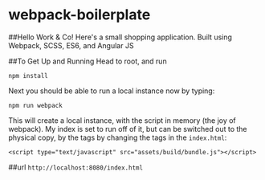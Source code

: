 # webpack-boilerplate

##Hello Work & Co!
Here's a small shopping application.
Built using Webpack, SCSS, ES6, and Angular JS

##To Get Up and Running
Head to root, and run

```
npm install
```

Next you should be able to run a local instance now by typing:
```
npm run webpack

```
This will create a local instance, with the script in memory (the joy of webpack). My index is set to run off of it, but can be switched out to the physical copy, by the tags by changing the tags in the `index.html`:

```
<script type="text/javascript" src="assets/build/bundle.js"></script>
```
##url
`http://localhost:8080/index.html`

